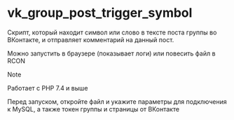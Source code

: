 # vk_group_post_trigger_symbol
Скрипт, который находит символ или слово в тексте поста группы во ВКонтакте, и отправляет комментарий на данный пост.

Можно запустить в браузере (показывает логи) или повесить файл в RCON

> [!NOTE]
> Работает с PHP 7.4 и выше
> 
> Перед запуском, откройте файл и укажите параметры для подключения к MySQL, а также токен группы и страницы от ВКонтакте
